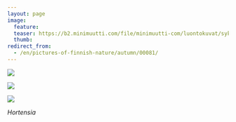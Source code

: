 ```yaml
---
layout: page
image:
  feature:
  teaser: https://b2.minimuutti.com/file/minimuutti-com/luontokuvat/syksy/2/DS36001-245px.jpg
  thumb:
redirect_from:
  - /en/pictures-of-finnish-nature/autumn/00081/
---
```


[![](https://b2.minimuutti.com/file/minimuutti-com/luontokuvat/syksy/2/DS36047-800px.jpg)](https://dl.dropboxusercontent.com/sh/ea1wtnz7z734o12/AAAd-QTVnQ4YiE02BhrgZSbPa/luontokuvat/syksy/2/DS36047.jpg)

[![](https://b2.minimuutti.com/file/minimuutti-com/luontokuvat/syksy/2/DS36002-800px.jpg)](https://dl.dropboxusercontent.com/sh/ea1wtnz7z734o12/AAA67IA_1cNilVHJyA2SRbj3a/luontokuvat/syksy/2/DS36002.jpg)

[![](https://b2.minimuutti.com/file/minimuutti-com/luontokuvat/syksy/2/DS36001-800px.jpg)](https://dl.dropboxusercontent.com/sh/ea1wtnz7z734o12/AABgwR-BpHK8PzkqQJVdALu9a/luontokuvat/syksy/2/DS36001.jpg)

*Hortensia*
